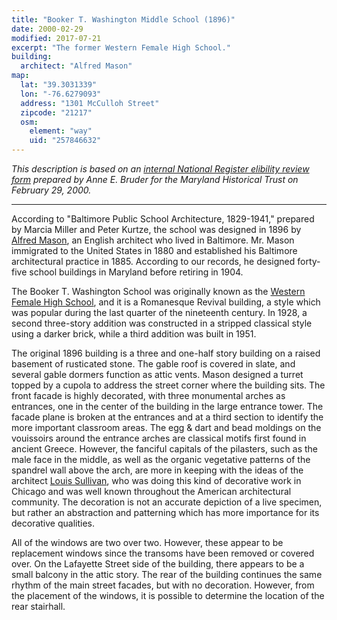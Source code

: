 ```yaml
---
title: "Booker T. Washington Middle School (1896)"
date: 2000-02-29
modified: 2017-07-21
excerpt: "The former Western Female High School."
building:
  architect: "Alfred Mason"
map:
  lat: "39.3031339"
  lon: "-76.6279093"
  address: "1301 McCulloh Street"
  zipcode: "21217"
  osm:
    element: "way"
    uid: "257846632"
---
```


*This description is based on an [internal National Register elibility review form](https://mht.maryland.gov/secure/Medusa/PDF/Baltimore%20City/B-5045.pdf) prepared by Anne E. Bruder for the Maryland Historical Trust on February 29, 2000.*

---

According to "Baltimore Public School Architecture, 1829-1941," prepared by Marcia Miller and Peter Kurtze, the school was designed in 1896 by [Alfred Mason](http://baltimorearchitecture.org/biographies/alfred-mason/), an English architect who lived in Baltimore. Mr. Mason immigrated to the United States in 1880 and established his Baltimore architectural practice in 1885. According to our records, he designed forty-five school buildings in Maryland before retiring in 1904.

The Booker T. Washington School was originally known as the [Western Female High School](https://en.wikipedia.org/wiki/Western_High_School_(Baltimore)), and it is a Romanesque Revival building, a style which was popular during the last quarter of the nineteenth century. In 1928, a second three-story addition was constructed in a stripped classical style using a darker brick, while a third addition was built in 1951.

The original 1896 building is a three and one-half story building on a raised basement of rusticated stone. The gable roof is covered in slate, and several gable dormers function as attic vents. Mason designed a turret topped by a cupola to address the street corner where the building sits. The front facade is highly decorated, with three monumental arches as entrances, one in the center of the building in the large entrance tower. The facade plane is broken at the entrances and at a third section to identify the more important classroom areas. The egg & dart and bead moldings on the vouissoirs around the entrance arches are classical motifs first found in ancient Greece. However, the fanciful capitals of the  pilasters, such as the male face in the middle, as well as the organic vegetative patterns of the spandrel wall above the arch, are more in keeping with the ideas of the architect [Louis Sullivan](https://en.wikipedia.org/wiki/Louis_Sullivan), who was doing this kind of decorative work in Chicago and was well known throughout the American architectural community. The decoration is not an accurate depiction of a live specimen, but rather an abstraction and patterning which has more importance for its decorative qualities.

All of the windows are two over two. However, these appear to be replacement windows since the transoms have been removed or covered over. On the Lafayette Street side of the building, there appears to be a small balcony in the attic story. The rear of the building continues the same rhythm of the main street facades, but with no decoration. However, from the placement of the windows, it is possible to determine the location of the rear stairhall.

